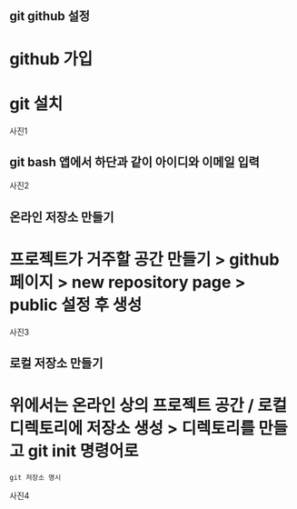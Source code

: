 ## git github 설정
  # github 가입
  # git 설치 
  
사진1
  
## git bash 앱에서 하단과 같이 아이디와 이메일 입력 

사진2

## 온라인 저장소 만들기
  # 프로젝트가 거주할 공간 만들기 > github 페이지 > new repository page > public 설정 후 생성
  
사진3

## 로컬 저장소 만들기
  # 위에서는 온라인 상의 프로젝트 공간 / 로컬 디렉토리에 저장소 생성 > 디렉토리를 만들고 git init 명령어로
    git 저장소 명시
    
사진4 
